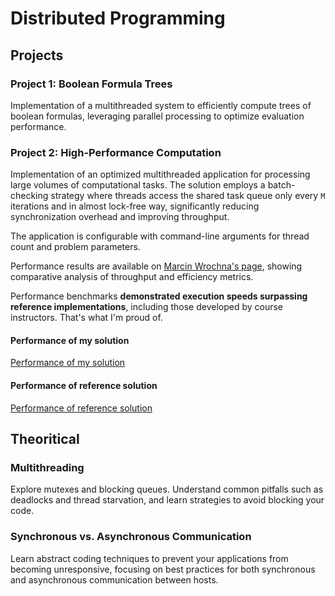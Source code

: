 # Distributed Programming

## Projects

### Project 1: Boolean Formula Trees

Implementation of a multithreaded system to efficiently compute trees of boolean formulas, leveraging parallel processing to optimize evaluation performance.

### Project 2: High-Performance Computation

Implementation of an optimized multithreaded application for processing large volumes of computational tasks. The solution employs a batch-checking strategy where threads access the shared task queue only every `M` iterations and in almost lock-free way, significantly reducing synchronization overhead and improving throughput.

The application is configurable with command-line arguments for thread count and problem parameters.

Performance results are available on [Marcin Wrochna's page](https://mimuw.edu.pl/~mwrochna/upload/pw2425hw2/ms459531_84f5909f.html), showing comparative analysis of throughput and efficiency metrics.

Performance benchmarks **demonstrated execution speeds surpassing reference implementations**, including those developed by course instructors. That's what I'm proud of.

#### Performance of my solution

[Performance of my solution](./zal2/docs/pw_hw2.png)

#### Performance of reference solution

[Performance of reference solution](./zal2/docs/pw_hw2_perfect.png)

## Theoritical

### Multithreading

Explore mutexes and blocking queues. Understand common pitfalls such as deadlocks and thread starvation, and learn strategies to avoid blocking your code.

### Synchronous vs. Asynchronous Communication

Learn abstract coding techniques to prevent your applications from becoming unresponsive, focusing on best practices for both synchronous and asynchronous communication between hosts.